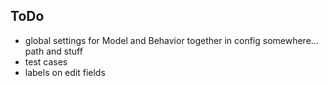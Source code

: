 ToDo
------------

- global settings for Model and Behavior together in config somewhere... path and stuff
- test cases
- labels on edit fields